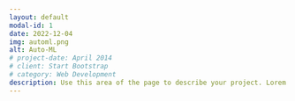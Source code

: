 ```yaml
---
layout: default
modal-id: 1
date: 2022-12-04
img: automl.png
alt: Auto-ML
# project-date: April 2014
# client: Start Bootstrap
# category: Web Development
description: Use this area of the page to describe your project. Lorem ipsum dolor sit amet, consectetur adipisicing elit. Mollitia neque assumenda ipsam nihil, molestias magnam, recusandae quos quis inventore quisquam velit asperiores, vitae? Reprehenderit soluta, eos quod consequuntur itaque. Nam.
---
```


